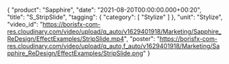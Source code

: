 {
   "product": "Sapphire",
   "date": "2021-08-20T00:00:00.000+00:20",  
   "title": "S_StripSlide",
   "tagging": {
   "category": [
      "Stylize"
    ]
   },
   "unit": "Stylize",
   "video_id": "https://borisfx-com-res.cloudinary.com/video/upload/q_auto/v1629401918/Marketing/Sapphire_ReDesign/EffectExamples/StripSlide.mp4",
   "poster": "https://borisfx-com-res.cloudinary.com/video/upload/q_auto,f_auto/v1629401918/Marketing/Sapphire_ReDesign/EffectExamples/StripSlide.png"
}